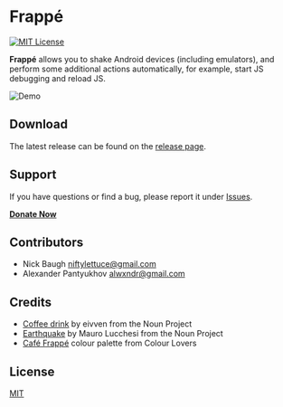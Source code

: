 # Frappé

[![MIT License][license-image]][license-url]

**Frappé** allows you to shake Android devices (including emulators), and perform some additional actions automatically, for example, start JS debugging and reload JS.

![Demo][demo]

## Download

The latest release can be found on the [release page][release-page].

## Support

If you have questions or find a bug, please report it under [Issues][issues].

**[Donate Now][donate-now]**

## Contributors

* Nick Baugh <niftylettuce@gmail.com>
* Alexander Pantyukhov <alwxndr@gmail.com>

## Credits

* [Coffee drink][coffee-drink] by eivven from the Noun Project
* [Earthquake][earthquake] by Mauro Lucchesi from the Noun Project
* [Café Frappé][cafe-frappe] colour palette from Colour Lovers

## License

[MIT][license-url]


[frappe]: https://github.com/niftylettuce/frappe
[demo]: https://raw.githubusercontent.com/niftylettuce/frappe/master/media/demo.png
[donate-now]: https://goo.gl/I1JFTX
[issues]: https://github.com/niftylettuce/frappe/issues
[release-page]: https://github.com/niftylettuce/frappe/releases
[cafe-frappe]: http://www.colourlovers.com/palette/157431/Caf%C3%A9_Frapp%C3%A9
[coffee-drink]: https://thenounproject.com/term/coffee-drink/291679
[earthquake]: https://thenounproject.com/term/earthquake/21862
[license-image]: http://img.shields.io/badge/license-MIT-blue.svg?style=flat
[license-url]: LICENSE
[frappe-logo]: https://cdn.rawgit.com/niftylettuce/frappe/master/media/logo.svg
